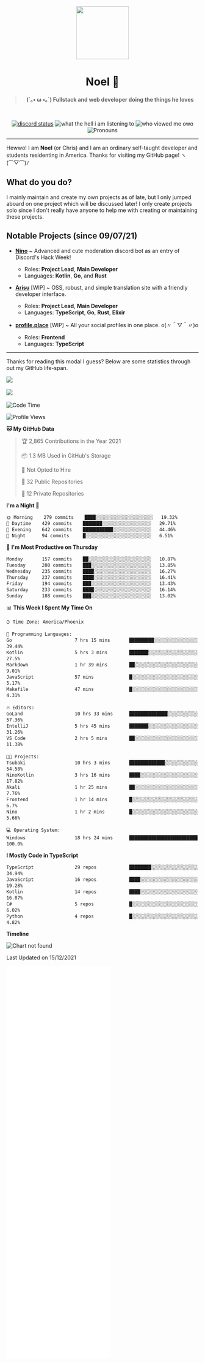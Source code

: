 <div align='center'>
  <div align='center'>
    <img
      src='https://cdn.floofy.dev/art/icons/icon_cinnamonserval.png'
      width='138'
      height='138'
    />
  </div>
  <h1>Noel 🐾</h1>
  <blockquote><strong>(´｡• ω •｡`) Fullstack and web developer doing the things he loves</strong></blockquote>

  <br />

  <a href='https://discord.com/users/280158289667555328' target='_blank'><img alt="discord status" src="https://dev.discordprofiles.me/badge/status/280158289667555328" /></a>
  <img alt="what the hell i am listening to" src="https://dev.discordprofiles.me/badge/spotify/280158289667555328" />
  <img alt="who viewed me owo" src="https://komarev.com/ghpvc/?username=auguwu" />
  <img alt='Pronouns' src='https://img.shields.io/endpoint?url=https://pronoundb.org/shields/6004d014406af11e4593a013' />
</div>

<hr />

Hewwo! I am **Noel** (or Chris) and I am an ordinary self-taught developer and students residenting in America. Thanks for visiting my GitHub page! ヽ(⌒▽⌒)ﾉ

## What do you do?
I mainly maintain and create my own projects as of late, but I only jumped aboard on one project which will be discussed later! I only create projects
solo since I don't really have anyone to help me with creating or maintaining these projects.

## Notable Projects (since 09/07/21)
- [**Nino**](https://nino.sh) ~ Advanced and cute moderation discord bot as an entry of Discord's Hack Week!
  - Roles: **Project Lead**, **Main Developer**
  - Languages: **Kotlin**, **Go**, and **Rust**

- [**Arisu**](https://arisu.land) [WIP] ~ OSS, robust, and simple translation site with a friendly developer interface.
  - Roles: **Project Lead**, **Main Developer**
  - Languages: **TypeScript**, **Go**, **Rust**, **Elixir**

- [**profile.place**](https://profile.place) [WIP] ~ All your social profiles in one place. o(〃＾▽＾〃)o
  - Roles: **Frontend**
  - Languages: **TypeScript**

---

Thanks for reading this modal I guess? Below are some statistics through out my GitHub life-span.

![](https://github-readme-stats.vercel.app/api?username=auguwu&count_private=true&show_icons=true&theme=gruvbox)

![](https://github-readme-stats.vercel.app/api/top-langs/?username=auguwu&layout=compact&theme=gruvbox)

<!--START_SECTION:waka-->
![Code Time](http://img.shields.io/badge/Code%20Time-2%2C501%20hrs%2020%20mins-blue)

![Profile Views](http://img.shields.io/badge/Profile%20Views-7-blue)

**🐱 My GitHub Data** 

> 🏆 2,865 Contributions in the Year 2021
 > 
> 📦 1.3 MB Used in GitHub's Storage 
 > 
> 🚫 Not Opted to Hire
 > 
> 📜 32 Public Repositories 
 > 
> 🔑 12 Private Repositories  
 > 
**I'm a Night 🦉** 

```text
🌞 Morning    279 commits    ████░░░░░░░░░░░░░░░░░░░░░   19.32% 
🌆 Daytime    429 commits    ███████░░░░░░░░░░░░░░░░░░   29.71% 
🌃 Evening    642 commits    ███████████░░░░░░░░░░░░░░   44.46% 
🌙 Night      94 commits     █░░░░░░░░░░░░░░░░░░░░░░░░   6.51%

```
📅 **I'm Most Productive on Thursday** 

```text
Monday       157 commits    ██░░░░░░░░░░░░░░░░░░░░░░░   10.87% 
Tuesday      200 commits    ███░░░░░░░░░░░░░░░░░░░░░░   13.85% 
Wednesday    235 commits    ████░░░░░░░░░░░░░░░░░░░░░   16.27% 
Thursday     237 commits    ████░░░░░░░░░░░░░░░░░░░░░   16.41% 
Friday       194 commits    ███░░░░░░░░░░░░░░░░░░░░░░   13.43% 
Saturday     233 commits    ████░░░░░░░░░░░░░░░░░░░░░   16.14% 
Sunday       188 commits    ███░░░░░░░░░░░░░░░░░░░░░░   13.02%

```


📊 **This Week I Spent My Time On** 

```text
⌚︎ Time Zone: America/Phoenix

💬 Programming Languages: 
Go                       7 hrs 15 mins       █████████░░░░░░░░░░░░░░░░   39.44% 
Kotlin                   5 hrs 3 mins        ███████░░░░░░░░░░░░░░░░░░   27.5% 
Markdown                 1 hr 39 mins        ██░░░░░░░░░░░░░░░░░░░░░░░   9.01% 
JavaScript               57 mins             █░░░░░░░░░░░░░░░░░░░░░░░░   5.17% 
Makefile                 47 mins             █░░░░░░░░░░░░░░░░░░░░░░░░   4.31%

🔥 Editors: 
GoLand                   10 hrs 33 mins      ██████████████░░░░░░░░░░░   57.36% 
IntelliJ                 5 hrs 45 mins       ███████░░░░░░░░░░░░░░░░░░   31.26% 
VS Code                  2 hrs 5 mins        ██░░░░░░░░░░░░░░░░░░░░░░░   11.38%

🐱‍💻 Projects: 
Tsubaki                  10 hrs 3 mins       █████████████░░░░░░░░░░░░   54.58% 
NinoKotlin               3 hrs 16 mins       ████░░░░░░░░░░░░░░░░░░░░░   17.82% 
Akali                    1 hr 25 mins        ██░░░░░░░░░░░░░░░░░░░░░░░   7.76% 
Frontend                 1 hr 14 mins        █░░░░░░░░░░░░░░░░░░░░░░░░   6.7% 
Nino                     1 hr 2 mins         █░░░░░░░░░░░░░░░░░░░░░░░░   5.66%

💻 Operating System: 
Windows                  18 hrs 24 mins      █████████████████████████   100.0%

```

**I Mostly Code in TypeScript** 

```text
TypeScript               29 repos            ████████░░░░░░░░░░░░░░░░░   34.94% 
JavaScript               16 repos            ████░░░░░░░░░░░░░░░░░░░░░   19.28% 
Kotlin                   14 repos            ████░░░░░░░░░░░░░░░░░░░░░   16.87% 
C#                       5 repos             █░░░░░░░░░░░░░░░░░░░░░░░░   6.02% 
Python                   4 repos             █░░░░░░░░░░░░░░░░░░░░░░░░   4.82%

```


**Timeline**

![Chart not found](https://raw.githubusercontent.com/auguwu/auguwu/master/charts/bar_graph.png) 


 Last Updated on 15/12/2021
<!--END_SECTION:waka-->

![](./github-metrics.svg)

